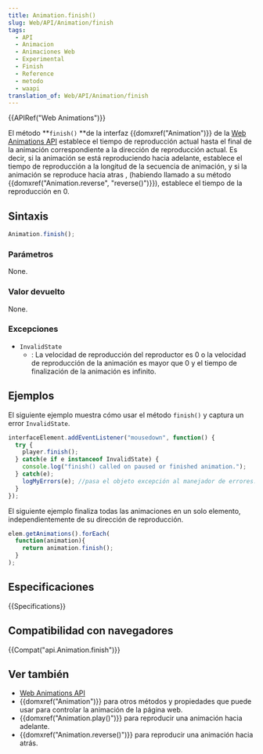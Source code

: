 ```yaml
---
title: Animation.finish()
slug: Web/API/Animation/finish
tags:
  - API
  - Animacion
  - Animaciones Web
  - Experimental
  - Finish
  - Reference
  - metodo
  - waapi
translation_of: Web/API/Animation/finish
---
```

{{APIRef("Web Animations")}}

El método **`finish()` **de la interfaz {{domxref("Animation")}} de la [Web Animations API](/es/docs/Web/API/Web_Animations_API) establece el tiempo de reproducción actual hasta el final de la animación correspondiente a la dirección de reproducción actual. Es decir, si la animación se está reproduciendo hacia adelante, establece el tiempo de reproducción a la longitud de la secuencia de animación, y si la animación se reproduce hacia atras , (habiendo llamado a su método {{domxref("Animation.reverse", "reverse()")}}), establece el tiempo de la reproducción en 0.

## Sintaxis

```js
Animation.finish();
```

### Parámetros

None.

### Valor devuelto

None.

### Excepciones

- `InvalidState`
  - : La velocidad de reproducción del reproductor es 0 o la velocidad de reproducción de la animación es mayor que 0 y el tiempo de finalización de la animación es infinito.

## Ejemplos

El siguiente ejemplo muestra cómo usar el método `finish()` y captura un error `InvalidState`.

```js
interfaceElement.addEventListener("mousedown", function() {
  try {
    player.finish();
  } catch(e if e instanceof InvalidState) {
    console.log("finish() called on paused or finished animation.");
  } catch(e);
    logMyErrors(e); //pasa el objeto excepción al manejador de errores.
  }
});
```

El siguiente ejemplo finaliza todas las animaciones en un solo elemento, independientemente de su dirección de reproducción.

```js
elem.getAnimations().forEach(
  function(animation){
    return animation.finish();
  }
);
```

## Especificaciones

{{Specifications}}

## Compatibilidad con navegadores

{{Compat("api.Animation.finish")}}

## Ver también

- [Web Animations API](/es/docs/Web/API/Web_Animations_API)
- {{domxref("Animation")}} para otros métodos y propiedades que puede usar para controlar la animación de la página web.
- {{domxref("Animation.play()")}} para reproducir una animación hacia adelante.
- {{domxref("Animation.reverse()")}} para reproducir una animación hacia atrás.
